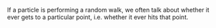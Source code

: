 If a particle is performing a random walk, we often talk about whether
it ever gets to a particular point, i.e. whether it ever hits that
point.

